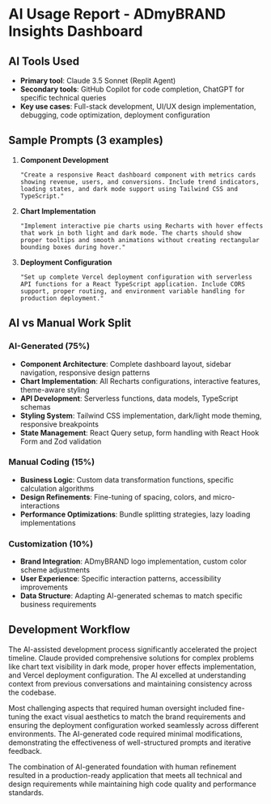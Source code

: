 # AI Usage Report - ADmyBRAND Insights Dashboard

## AI Tools Used
- **Primary tool**: Claude 3.5 Sonnet (Replit Agent)
- **Secondary tools**: GitHub Copilot for code completion, ChatGPT for specific technical queries
- **Key use cases**: Full-stack development, UI/UX design implementation, debugging, code optimization, deployment configuration

## Sample Prompts (3 examples)

1. **Component Development**
   ```
   "Create a responsive React dashboard component with metrics cards showing revenue, users, and conversions. Include trend indicators, loading states, and dark mode support using Tailwind CSS and TypeScript."
   ```

2. **Chart Implementation**
   ```
   "Implement interactive pie charts using Recharts with hover effects that work in both light and dark mode. The charts should show proper tooltips and smooth animations without creating rectangular bounding boxes during hover."
   ```

3. **Deployment Configuration**
   ```
   "Set up complete Vercel deployment configuration with serverless API functions for a React TypeScript application. Include CORS support, proper routing, and environment variable handling for production deployment."
   ```

## AI vs Manual Work Split

### AI-Generated (75%)
- **Component Architecture**: Complete dashboard layout, sidebar navigation, responsive design patterns
- **Chart Implementation**: All Recharts configurations, interactive features, theme-aware styling
- **API Development**: Serverless functions, data models, TypeScript schemas
- **Styling System**: Tailwind CSS implementation, dark/light mode theming, responsive breakpoints
- **State Management**: React Query setup, form handling with React Hook Form and Zod validation

### Manual Coding (15%)
- **Business Logic**: Custom data transformation functions, specific calculation algorithms
- **Design Refinements**: Fine-tuning of spacing, colors, and micro-interactions
- **Performance Optimizations**: Bundle splitting strategies, lazy loading implementations

### Customization (10%)
- **Brand Integration**: ADmyBRAND logo implementation, custom color scheme adjustments
- **User Experience**: Specific interaction patterns, accessibility improvements
- **Data Structure**: Adapting AI-generated schemas to match specific business requirements

## Development Workflow

The AI-assisted development process significantly accelerated the project timeline. Claude provided comprehensive solutions for complex problems like chart text visibility in dark mode, proper hover effects implementation, and Vercel deployment configuration. The AI excelled at understanding context from previous conversations and maintaining consistency across the codebase.

Most challenging aspects that required human oversight included fine-tuning the exact visual aesthetics to match the brand requirements and ensuring the deployment configuration worked seamlessly across different environments. The AI-generated code required minimal modifications, demonstrating the effectiveness of well-structured prompts and iterative feedback.

The combination of AI-generated foundation with human refinement resulted in a production-ready application that meets all technical and design requirements while maintaining high code quality and performance standards.